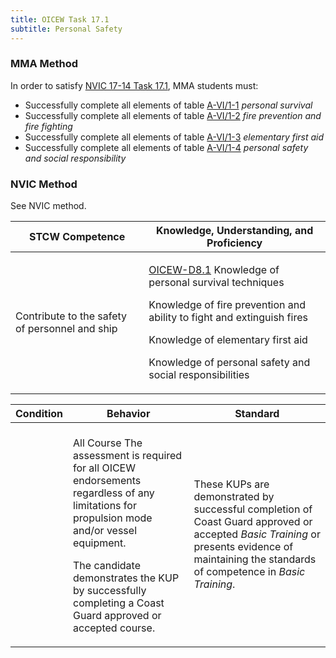 ```yaml
---
title: OICEW Task 17.1 
subtitle: Personal Safety
---
```



### MMA Method

In order to satisfy  [NVIC 17-14  Task  17.1](/stcw23/assets/images/nvic-17-14.pdf), MMA students must:

* Successfully complete all elements of table  [A-VI/1-1](A-VI/1-1) *personal survival*
* Successfully complete all elements of table  [A-VI/1-2](A-VI/1-2) *fire prevention and fire fighting*
* Successfully complete all elements of table  [A-VI/1-3](A-VI/1-3) *elementary first aid*
* Successfully complete all elements of table  [A-VI/1-4](A-VI/1-4) *personal safety and social responsibility*


### NVIC Method

<a onclick="togglevisibility('nvic_methods')" >See NVIC method.</a>

<div id='nvic_methods' class='hide'>

<table>
<thead>
<tr>
<th class='forty'> STCW Competence </th>
<th class='sixty'> Knowledge, Understanding, and Proficiency </th>
</tr>
</thead>




<tbody>
<tr><td markdown='1'>

Contribute to the safety of personnel and ship

</td><td markdown='1'>

[OICEW-D8.1](../../tables/31.html#OICEW-D8.1) Knowledge of personal survival techniques 

Knowledge of fire prevention and ability to fight and extinguish fires 

Knowledge of elementary first aid 

Knowledge of personal safety and social responsibilities

</td></tr>


</tbody>
</table>


<table>
<thead>
<tr><th class='twenty'>  Condition </th><th class='twenty'> Behavior </th><th  class='sixty'>Standard </th></tr>
</thead>
<tbody >



<tr><td markdown='1'>


</td><td markdown='1'>


<br>

<div class="tooltip">All Course
<span class="tooltiptext">
The assessment is required for all OICEW endorsements regardless of any limitations for propulsion mode and/or vessel equipment.

The candidate demonstrates the KUP by successfully completing a Coast Guard approved or accepted course.
</span>
</div>


</td><td markdown='1'>

These KUPs are demonstrated by successful completion of Coast Guard approved or accepted *Basic Training* or presents evidence of maintaining the standards of competence in *Basic Training*.

</td></tr>
</tbody>
</table>
</div>
